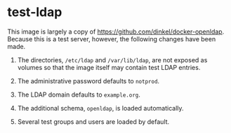 # test-ldap

This image is largely a copy of https://github.com/dinkel/docker-openldap. Because this is a test server, however,
the following changes have been made.

1. The directories, `/etc/ldap` and `/var/lib/ldap`, are not exposed as volumes so that the image itself may
   contain test LDAP entries.

1. The administrative password defaults to `notprod`.

1. The LDAP domain defaults to `example.org`.

1. The additional schema, `openldap`, is loaded automatically.

1. Several test groups and users are loaded by default.
